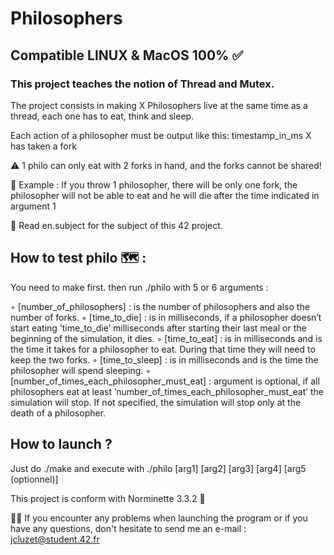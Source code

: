 # Philosophers 
## Compatible LINUX & MacOS 100% ✅
### This project teaches the notion of Thread and Mutex.
The project consists in making X Philosophers live at the same time as a thread, each one has to eat, think and sleep.

Each action of a philosopher must be output like this: timestamp_in_ms X has taken a fork

⚠️ 1 philo can only eat with 2 forks in hand, and the forks cannot be shared!

💬 Example : If you throw 1 philosopher, there will be only one fork, the philosopher will not be able to eat and he will die after the time indicated in argument 1

📌 Read en.subject for the subject of this 42 project.

## How to test philo 🗺 :

You need to make first.
then run ./philo with 5 or 6 arguments :

◦ [number_of_philosophers] : is the number of philosophers and also the number of forks.
◦ [time_to_die] : is in milliseconds, if a philosopher doesn’t start eating ’time_to_die’ milliseconds after starting their last meal or the beginning of the simulation,
it dies.
◦ [time_to_eat] : is in milliseconds and is the time it takes for a philosopher to eat. During that time they will need to keep the two forks.
◦ [time_to_sleep] : is in milliseconds and is the time the philosopher will spend sleeping.
◦ [number_of_times_each_philosopher_must_eat] : argument is optional, if all philosophers eat at least ’number_of_times_each_philosopher_must_eat’ the simulation will stop. If not specified, the simulation will stop only at the death of a philosopher.

## How to launch ? 

Just do ./make
and execute with ./philo [arg1] [arg2] [arg3] [arg4] [arg5 (optionnel)]

This project is conform with Norminette 3.3.2 📌

👋🏼 If you encounter any problems when launching the program or if you have any questions, don't hesitate to send me an e-mail : jcluzet@student.42.fr

